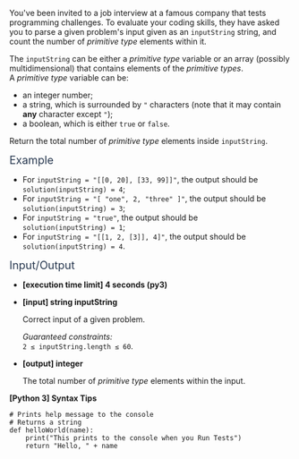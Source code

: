 <p>You've been invited to a job interview at a famous company that tests programming challenges. To evaluate your coding skills, they have asked you to parse a given problem's input given as an <code>inputString</code> string, and count the number of <em>primitive type</em> elements within it.</p>
<p>The <code>inputString</code> can be either a <em>primitive type</em> variable or an array (possibly multidimensional) that contains elements of the <em>primitive types</em>.<br />
A <em>primitive type</em> variable can be:</p>
<ul>
<li>an integer number;</li>
<li>a string, which is surrounded by <code>"</code> characters (note that it may contain <strong>any</strong> character except <code>"</code>);</li>
<li>a boolean, which is either <code>true</code> or <code>false</code>.</li>
</ul>
<p>Return the total number of <em>primitive type</em> elements inside <code>inputString</code>.</p>
<p><span class="markdown--header" style="color:#2b3b52;font-size:1.4em">Example</span></p>
<ul>
<li>For <code>inputString = "[[0, 20], [33, 99]]"</code>, the output should be<br />
<code>solution(inputString) = 4</code>;</li>
<li>For <code>inputString = "[ "one", 2, "three" ]"</code>, the output should be<br />
<code>solution(inputString) = 3</code>;</li>
<li>For <code>inputString = "true"</code>, the output should be<br />
<code>solution(inputString) = 1</code>;</li>
<li>For <code>inputString = "[[1, 2, [3]], 4]"</code>, the output should be<br />
<code>solution(inputString) = 4</code>.</li>
</ul>
<p><span class="markdown--header" style="color:#2b3b52;font-size:1.4em">Input/Output</span></p>
<ul>
<li>
<p><strong>[execution time limit] 4 seconds (py3)</strong></p>
</li>
<li>
<p><strong>[input] string inputString</strong></p>
<p>Correct input of a given problem.</p>
<p><em>Guaranteed constraints:</em><br />
<code>2 ≤ inputString.length ≤ 60</code>.</p>
</li>
<li>
<p><strong>[output] integer</strong></p>
<p>The total number of <em>primitive type</em> elements within the input.</p>
</li>
</ul>
<p><strong>[Python 3] Syntax Tips</strong></p>
<pre><code class="language-python"><span class="hljs-comment"># Prints help message to the console</span>
<span class="hljs-comment"># Returns a string</span>
<span class="hljs-keyword">def</span> <span class="hljs-title function_">helloWorld</span>(<span class="hljs-params">name</span>):
    <span class="hljs-built_in">print</span>(<span class="hljs-string">"This prints to the console when you Run Tests"</span>)
    <span class="hljs-keyword">return</span> <span class="hljs-string">"Hello, "</span> + name

</code></pre>
